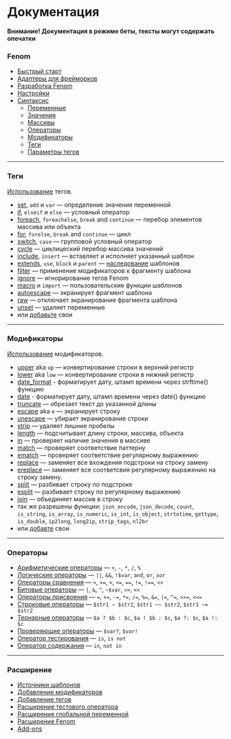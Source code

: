 Документация
=============

<!--img style="float:right" src="https://ficbook.net/images/user_avatars/avatar_%D0%93%D1%80%D0%B0%D0%BC%D0%BC%D0%B0%D1%80-%D0%9D%D0%B0%D1%86%D0%B8_1382414316.jpg" alt="grammar nazi required"-->

**Внимание! Документация в режиме беты, тексты могут содержать опечатки**

### Fenom

* [Быстрый старт](./start.md)
* [Адаптеры для фрейморков](./adapters.md)
* [Разработка Fenom](./dev/readme.md)
* [Настройки](./configuration.md)
* [Синтаксис](./syntax.md)
    * [Переменные](./syntax.md#Переменные)
    * [Значения](./syntax.md#Скалярные-значения)
    * [Массивы](./syntax.md#Массивы)
    * [Операторы](./operators.md)
    * [Модификаторы](./syntax.md#Модификаторы)
    * [Теги](./syntax.md#Теги)
    * [Параметры тегов](./syntax.md#Параметры-тегов)

***

### Теги

[Использование](./syntax.md#Теги) тегов.

* [set](./tags/set.md), `add` и `var` — определение значения переменной
* [if](./tags/if.md), `elseif` и `else` — условный оператор
* [foreach](./tags/foreach.md), `foreachelse`, `break` and `continue` — перебор элементов массива или объекта
* [for](./tags/for.md), `forelse`, `break` and `continue` — цикл
* [switch](./tags/switch.md), `case` — групповой условный оператор
* [cycle](./tags/cycle.md) — циклицеский перебор массива значений
* [include](./tags/include.md), `insert` — вставляет и исполняет указанный шаблон
* [extends](./tags/extends.md), `use`, `block` и `parent` — [наследование](./inheritance.md) шаблонов
* [filter](./tags/filter.md) — применение модификаторов к фрагменту шаблона
* [ignore](./tags/ignore.md) — игнорирование тегов Fenom
* [macro](./tags/macro.md) и `import` — пользовательские функции шаблонов
* [autoescape](./tags/autoescape.md) — экранирует фрагмент шаблона
* [raw](./tags/raw.md) — отключает экранирование фрагмента шаблона
* [unset](./tags/unset.md) — удаляет переменные
* или [добавьте](./ext/extend.md#Добавление-тегов) свои


***

### Модификаторы

[Использование](./syntax.md#modifiers) модификаторов.

* [upper](./mods/upper.md) aka `up` — конвертирование строки в верхний регистр
* [lower](./mods/lower.md) aka `low` — конвертирование строки в нижний регистр
* [date_format](./mods/date_format.md) - форматирует дату, штамп времени через strftime() функцию
* [date](./mods/date.md) - форматирует дату, штамп времени через date() функцию
* [truncate](./mods/truncate.md) — обрезает текст до указанной длины
* [escape](./mods/escape.md) aka `e` — экранирует строку
* [unescape](./mods/unescape.md) — убирает экранирование строки
* [strip](./mods/strip.md) — удаляет лишние пробелы
* [length](./mods/length.md) — подсчитывает длину строки, массива, объекта
* [in](./mods/in.md) — проверяет наличие значения в массиве
* [match](./mods/match.md) — проверяет соответствие паттерну
* [ematch](./mods/ematch.md) — проверяет соответствие регулярному выражению
* [replace](./mods/replace.md) — заменяет все вхождения подстроки на строку замену
* [ereplace](./mods/ereplace.md) — заменяет все соответсвия регулярному выражению на строку замену.
* [split](./mods/split.md) — разбивает строку по подстроке
* [esplit](./mods/esplit.md) — разбивает строку по регулярному выражению
* [join](./mods/join.md) — объединяет массив в строку
* так же разрешены функции: `json_encode`, `json_decode`, `count`, `is_string`, `is_array`, `is_numeric`, `is_int`, `is_object`,
`strtotime`, `gettype`, `is_double`, `ip2long`, `long2ip`, `strip_tags`, `nl2br`
* или [добавте](./ext/extend.md#Добавление-модификаторов) свои

***

### Операторы

* [Арифметические операторы](./operators.md#Арифметические-операторы) — `+`, `-`, `*`, `/`, `%`
* [Логические операторы](./operators.md#Логические-операторы) — `||`, `&&`, `!$var`, `and`, `or`, `xor`
* [Операторы сравнения](./operators.md#Операторы-сравнения) — `>`, `>=`, `<`, `<=`, `==`, `!=`, `!==`, `<>`
* [Битовые операторы](./operators.md#Битовые-операторы) — `|`, `&`, `^`, `~$var`, `>>`, `<<`
* [Операторы присвоения](./operators.md#Операторы-присвоения) — `=`, `+=`, `-=`, `*=`, `/=`, `%=`, `&=`, `|=`, `^=`, `>>=`, `<<=`
* [Строковые операторы](./operators.md#Строковые-операторы) — `$str1 ~ $str2`, `$str1 ~~ $str2`, `$str1 ~= $str2`
* [Тернарные операторы](./operators.md#Тернарные-операторы) — `$a ? $b : $c`, `$a ! $b : $c`, `$a ?: $c`, `$a !: $c`
* [Проверяющие операторы](./operators.md#Проверяющие-операторы) — `$var?`, `$var!`
* [Оператор тестирования](./operators.md#Оператор-тестирования) — `is`, `is not`
* [Оператор содержания](./operators.md#Оператор-содержания) — `in`, `not in`

***

### Расширение

* [Источники шаблонов](./ext/extend.md#Источники-шаблонов)
* [Добавление модификаторов](./ext/extend.md#Добавление-модификаторов)
* [Добавление тегов](./ext/extend.md#Добавление-тегов)
* [Расширение тестового оператора](./ext/extend.md#Расширение-тестового-оператора)
* [Расширение глобальной переменной](./ext/extend.md#Расширение-глобальной-переменной)
* [Расширение Fenom](./ext/extend.md)
* [Add-ons](./ext/extensions.md)
